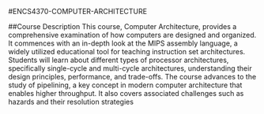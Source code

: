 #ENCS4370-COMPUTER-ARCHITECTURE

##Course Description
This course, Computer Architecture, provides a comprehensive examination of how computers are designed and organized. It commences with an in-depth look at the MIPS assembly language, a widely utilized educational tool for teaching instruction set architectures. Students will learn about different types of processor architectures, specifically single-cycle and multi-cycle architectures, understanding their design principles, performance, and trade-offs. The course advances to the study of pipelining, a key concept in modern computer architecture that enables higher throughput. It also covers associated challenges such as hazards and their resolution strategies
